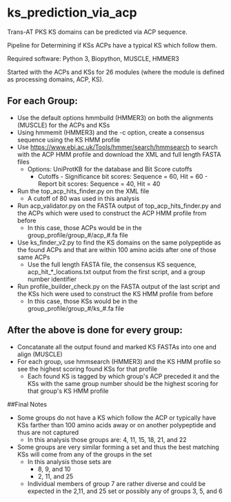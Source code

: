 # ks_prediction_via_acp
Trans-AT PKS KS domains can be predicted via ACP sequence.

Pipeline for Determining if KSs ACPs have a typical KS which follow them.

Required software: Python 3, Biopython, MUSCLE, HMMER3

Started with the ACPs and KSs for 26 modules (where the module is defined as processing domains, ACP, KS).

## For each Group:
  - Use the default options hmmbuild (HMMER3) on both the alignments (MUSCLE) for the ACPs and KSs
  - Using hmmemit (HMMER3) and the -c option, create a consensus sequence using the KS HMM profile
  - Use https://www.ebi.ac.uk/Tools/hmmer/search/hmmsearch to search with the ACP HMM profile and download the XML and full length FASTA files
    - Options: UniProtKB for the database and Bit Score cutoffs
      - Cutoffs - Significance bit scores: Sequence = 60, Hit = 60
                - Report bit scores: Sequence = 40, Hit = 40
  - Run the top_acp_hits_finder.py on the XML file
    - A cutoff of 80 was used in this analysis
  - Run acp_validator.py on the FASTA output of top_acp_hits_finder.py and the ACPs which were used to construct the ACP HMM profile from before
    - In this case, those ACPs would be in the group_profile/group_#/acp_#.fa file
  - Use ks_finder_v2.py to find the KS domains on the same polypeptide as the found ACPs and that are within 100 amino acids after one of those same ACPs
    - Use the full length FASTA file, the consensus KS sequence, acp_hit_*_locations.txt output from the first script, and a group number identifier
  - Run profile_builder_check.py on the FASTA output of the last script and the KSs hich were used to construct the KS HMM profile from before
    - In this case, those KSs would be in the group_profile/group_#/ks_#.fa file

## After the above is done for every group:
  - Concatanate all the output found and marked KS FASTAs into one and align (MUSCLE)
  - For each group, use hmmsearch (HMMER3) and the KS HMM profile so see the highest scoring found KSs for that profile
    - Each found KS is tagged by which group's ACP preceded it and the KSs with the same group number should be the highest scoring for that group's KS HMM profile
    
##Final Notes
  - Some groups do not have a KS which follow the ACP or typically have KSs farther than 100 amino acids away or on another polypeptide and thus are not captured
    - In this analysis those groups are: 4, 11, 15, 18, 21, and 22
  - Some groups are very similar forming a set and thus the best matching KSs will come from any of the groups in the set
    - In this analysis those sets are
      - 8, 9, and 10
      - 2, 11, and 25
    - Individual members of group 7 are rather diverse and could be expected in the 2,11, and 25 set or possibly any of groups 3, 5, and 6
